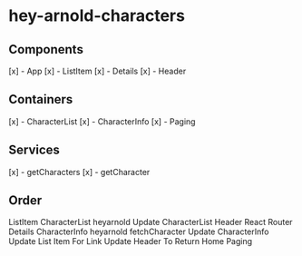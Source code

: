 # hey-arnold-characters

## Components
[x] - App
[x] - ListItem
[x] - Details
[x] - Header

## Containers
[x] - CharacterList
[x] - CharacterInfo
[x] - Paging

## Services
[x] - getCharacters
[x] - getCharacter


## Order
ListItem
CharacterList
heyarnold
Update CharacterList
Header
React Router
Details
CharacterInfo
heyarnold fetchCharacter
Update CharacterInfo
Update List Item For Link
Update Header To Return Home
Paging